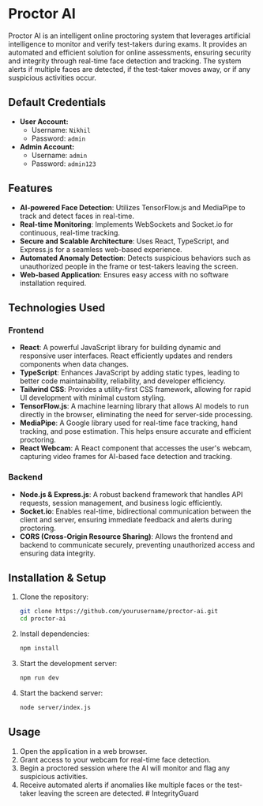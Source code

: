 # Proctor AI

Proctor AI is an intelligent online proctoring system that leverages artificial intelligence to monitor and verify test-takers during exams. It provides an automated and efficient solution for online assessments, ensuring security and integrity through real-time face detection and tracking. The system alerts if multiple faces are detected, if the test-taker moves away, or if any suspicious activities occur.

## Default Credentials
- **User Account:**
  - Username: `Nikhil`
  - Password: `admin`
- **Admin Account:**
  - Username: `admin`
  - Password: `admin123`

## Features
- **AI-powered Face Detection**: Utilizes TensorFlow.js and MediaPipe to track and detect faces in real-time.
- **Real-time Monitoring**: Implements WebSockets and Socket.io for continuous, real-time tracking.
- **Secure and Scalable Architecture**: Uses React, TypeScript, and Express.js for a seamless web-based experience.
- **Automated Anomaly Detection**: Detects suspicious behaviors such as unauthorized people in the frame or test-takers leaving the screen.
- **Web-based Application**: Ensures easy access with no software installation required.

## Technologies Used
### Frontend
- **React**: A powerful JavaScript library for building dynamic and responsive user interfaces. React efficiently updates and renders components when data changes.
- **TypeScript**: Enhances JavaScript by adding static types, leading to better code maintainability, reliability, and developer efficiency.
- **Tailwind CSS**: Provides a utility-first CSS framework, allowing for rapid UI development with minimal custom styling.
- **TensorFlow.js**: A machine learning library that allows AI models to run directly in the browser, eliminating the need for server-side processing.
- **MediaPipe**: A Google library used for real-time face tracking, hand tracking, and pose estimation. This helps ensure accurate and efficient proctoring.
- **React Webcam**: A React component that accesses the user's webcam, capturing video frames for AI-based face detection and tracking.

### Backend
- **Node.js & Express.js**: A robust backend framework that handles API requests, session management, and business logic efficiently.
- **Socket.io**: Enables real-time, bidirectional communication between the client and server, ensuring immediate feedback and alerts during proctoring.
- **CORS (Cross-Origin Resource Sharing)**: Allows the frontend and backend to communicate securely, preventing unauthorized access and ensuring data integrity.

## Installation & Setup
1. Clone the repository:
   ```sh
   git clone https://github.com/yourusername/proctor-ai.git
   cd proctor-ai
   ```
2. Install dependencies:
   ```sh
   npm install
   ```
3. Start the development server:
   ```sh
   npm run dev
   ```
4. Start the backend server:
   ```sh
   node server/index.js
   ```

## Usage
1. Open the application in a web browser.
2. Grant access to your webcam for real-time face detection.
3. Begin a proctored session where the AI will monitor and flag any suspicious activities.
4. Receive automated alerts if anomalies like multiple faces or the test-taker leaving the screen are detected.
#   I n t e g r i t y G u a r d  
 